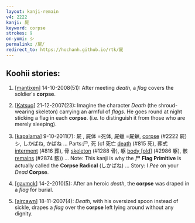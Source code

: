 ```yaml
---
layout: kanji-remain
v4: 2222
kanji: 屍
keyword: corpse
strokes: 9
on-yomi: シ
permalink: /屍/
redirect_to: https://hochanh.github.io/rtk/屍
---
```


## Koohii stories: 

1) [<a href="http://kanji.koohii.com/profile/mantixen">mantixen</a>] 14-10-2008(51): After meeting <em>death</em>, a <em>flag</em> covers the soldier&#039;s<strong> corpse</strong>.

2) [<a href="http://kanji.koohii.com/profile/Katsuo">Katsuo</a>] 21-12-2007(23): Imagine the character <em>Death</em> (the shroud-wearing skeleton) carrying an armful of <em>flags</em>. He goes round at night sticking a flag in each <strong>corpse</strong>. (i.e. to distinguish it from those who are merely sleeping).

3) [<a href="http://kanji.koohii.com/profile/kapalama">kapalama</a>] 9-10-2011(7): 屍 , 屍体 =死体, 屍蠟 =屍蝋, <a href="../v4/2222.html">corpse</a> (#2222 屍) シ, しかばね, かばね ... Parts:尸, 死 (cf 死亡 <a href="../v4/815.html">death</a> (#815 死), 葬式 <a href="../v4/816.html">interment</a> (#816 葬), 骨 <a href="../v4/1288.html">skeleton</a> (#1288 骨), 躯 <a href="http://kanji.koohii.com/study/kanji/2986">body [old]</a> (#2986 躯), 骸 <a href="../v4/2874.html">remains</a> (#2874 骸)) ... Note: This kanji is why the 尸 <strong>Flag Primitive</strong> is actually called the <strong>Corpse Radical</strong> (しかばね) ... Story: I <em>Pee</em> on your <em>Dead</em><strong> Corpse</strong>.

4) [<a href="http://kanji.koohii.com/profile/gavmck">gavmck</a>] 14-2-2010(5): After an heroic <em>death</em>, the<strong> corpse</strong> was draped in a <em>flag</em> for burial.

5) [<a href="http://kanji.koohii.com/profile/aircawn">aircawn</a>] 18-11-2007(4): <em>Death</em>, with his oversized spoon instead of sickle, drapes a <em>flag</em> over the<strong> corpse</strong> left lying around without any dignity.

